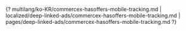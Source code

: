 {? multilang/ko-KR/commercex-hasoffers-mobile-tracking.md | localized/deep-linked-ads/commercex-hasoffers-mobile-tracking.md | pages/deep-linked-ads/commercex-hasoffers-mobile-tracking.md ?}
